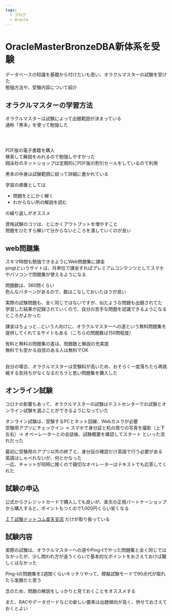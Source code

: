 ```yaml
---
tags:
  - ブログ
  - Oracle
---
```


# OracleMasterBronzeDBA新体系を受験

データベースの知識を基礎から付けたいも思い、オラクルマスターの試験を受けた<br>
勉強方法や、受験内容について紹介

## オラクルマスターの学習方法

オラクルマスターは試験によって出題範囲が決まっている<br>
通称「黒本」を使って勉強した<br>

<p><a href="https://px.a8.net/svt/ejp?a8mat=3BQHEO+ASS3KQ+407E+BWGDT&amp;a8ejpredirect=https%3A%2F%2Fwww.seshop.com%2Fproduct%2Fdetail%2F24168" rel="nofollow"> <img border="0" alt="" src="https://www.seshop.com/static/images/product/24168/L.png" /></a></p>
<p><img border="0" width="1" height="1" src="https://www11.a8.net/0.gif?a8mat=3BQHEO+ASS3KQ+407E+BWGDT" alt="" /> </p>

PDF版の電子書籍を購入<br>
検索して解説をみれるので勉強しやすかった<br>
翔泳社のネットショップは定期的にPDF版の割引セールをしているので利用<br>

黒本の中身は試験範囲に絞って詳細に書かれている<br>

学習の順番としては

- 問題をとにかく解く
- わからない所の解説を読む

の繰り返しがオススメ<br>

資格試験のコツは、とにかくアウトプットを増やすこと<br>
問題をひたすら解いて分からないところを潰していくのが良い<br>

## web問題集
スキマ時間も勉強できるようにWeb問題集に課金<br>
pingtというサイトは、月単位で課金すればプレミアムコンテンツとしてスマホやパソコンで問題集が使えるようになる<br>

問題数は、360問くらい<br>
色んなパターンがあるので、数はこなしておいたほうが良い<br>

実際の試験問題も、全く同じではないですが、似たような問題も出題されてた<br>
学習した結果が記録されていくので、自分の苦手な問題を認識できるようになるところがよかった<br>

課金はちょっと...という人向けに、オラクルマスターへの道という無料問題集を提供してくれてるサイトもある（こちらの問題数は150問程度）<br>

有料と無料の問題集の差は、問題数と解説の充実度<br>
無料でも受かる自信のある人は無料でOK<br><br>

自分の場合、オラクルマスターは受験料が高いため、おそらく一度落ちたら再挑戦する気持ちがなくなるだろうと思い問題集を購入した

## オンライン試験

コロナの影響もあって、オラクルマスターの試験はテストセンターでの試験とオンライン試験を選ぶことができるようになっていた<br>

オンライン試験は、受験するPCとネット回線、Webカメラが必要<br>
受験用アプリにチェックイン → スマホで身分証と机の周りの写真を撮影（上下左右）→ オペーレーターとの会話後、試験概要を確認してスタート といった流れだった<br>

最初に受験用のアプリ以外の終了と、身分証の確認だけ英語で行う必要がある<br>
英語はしゃべれないが、何とかなった<br>一応、チャットが同時に開くので親切なオペレーターはテキストでも応答してくれた

## 試験の申込

公式からクレジットカードで購入しても良いが、楽天の正規パートナーショップから購入すると、ポイントもつくので1,000円くらい安くなる<br>

<a href="https://hb.afl.rakuten.co.jp/hgc/1d9593ab.db850c89.1d9593ac.d61a2d00/?pc=https%3A%2F%2Fwww.rakuten.co.jp%2Fit-test%2F&amp;link_type=text&amp;ut=eyJwYWdlIjoic2hvcCIsInR5cGUiOiJ0ZXh0IiwiY29sIjoxLCJjYXQiOiIxIiwiYmFuIjoiMTYyMzMiLCJhbXAiOmZhbHNlfQ%3D%3D" target="_blank" rel="nofollow sponsored noopener" style="word-wrap: break-word;">ＩＴ試験ドットコム楽天支店</a> だけが取り扱っている

## 試験内容 

実際の試験は、オラクルマスターへの道やPing-tでやった問題集と全く同じではなかったが、少し問われ方が違うくらいで基本的なポイントをおさえておけば難しくはなかった<br>

Ping-tの問題集を2週間くらいキッチリやって、模擬試験モードで90点代が取れたら楽勝だと思う<br>

念のため、問題の解説をしっかりと見ておくことをオススメする<br>

また、RACやデータガードなどの新しい要素は出題傾向が高く、併せておさえておくとよい
